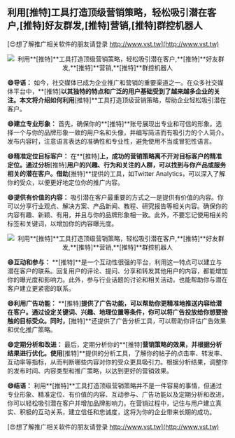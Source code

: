 ## **利用**[推特]**工具打造顶级营销策略，轻松吸引潜在客户,**[推特]**好友群发,**[推特]**营销,**[推特]**群控机器人**

[😍想了解推广相关软件的朋友请登录 http://www.vst.tw](http://www.vst.tw)

 <center><img src="https://vst.tw/MP4/tuiguang/png/5.png" alt="利用**[推特]**工具打造顶级营销策略，轻松吸引潜在客户,**[推特]**好友群发,**[推特]**营销,**[推特]**群控机器人"></center>

**😄导语：**
如今，社交媒体已成为企业推广和营销的重要渠道之一。在众多社交媒体平台中，**[推特]**以其独特的特点和广泛的用户基础受到了越来越多企业的关注。本文将介绍如何利用**[推特]**工具打造顶级营销策略，帮助企业轻松吸引潜在客户。

**😄建立专业形象：**
首先，确保你的**[推特]**账号展现出专业和可信的形象。选择一个与你的品牌形象一致的用户名和头像，并编写简洁而有吸引力的个人简介。发布内容时，注意语言表达的准确性和专业性，避免使用不当或冒犯性语言。

**😄精准定位目标客户：**
在**[推特]**上，成功的营销策略离不开对目标客户的精准定位。通过分析**[推特]**用户的兴趣、行为和关注的人群，可以找到与你产品或服务相关的潜在客户。借助**[推特]**提供的工具，如Twitter Analytics，可以深入了解你的受众，以便更好地定位你的推广内容。

**😄提供有价值的内容：**
吸引潜在客户最重要的方式之一是提供有价值的内容。你可以分享行业观点、解决方案、产品新闻、教程、研究报告等相关内容。确保你的内容有趣、新颖、有用，并且与你的品牌形象相一致。此外，不要忘记使用相关的标签和关键词，以增加你的内容曝光度。

 <center><img src="https://vst.tw/MP4/tuiguang/png/3.png" alt="利用**[推特]**工具打造顶级营销策略，轻松吸引潜在客户,**[推特]**好友群发,**[推特]**营销,**[推特]**群控机器人"></center>

**😄互动和参与：**
**[推特]**是一个互动性很强的平台，利用这一特点可以建立与潜在客户的联系。回复用户的评论、提问、分享和转发其他用户的内容，都能增加你的曝光度和影响力。此外，参与行业话题的讨论和相关活动，也能帮助你与潜在客户建立更紧密的联系。

**😄利用广告功能：**
**[推特]**提供了广告功能，可以帮助你更精准地推送内容给潜在客户。通过设定关键词、兴趣、地理位置等条件，你可以将广告投放给你想要接触的目标受众。同时，**[推特]**还提供了广告分析工具，可以帮助你评估广告效果和优化推广策略。

**😄定期分析和改进：**
最后，定期分析你的**[推特]**营销策略的效果，并根据分析结果进行优化。使用**[推特]**提供的分析工具，了解你的帖子的点击率、转发率、互动率等指标，从而判断哪些内容对你的受众更具吸引力。根据分析结果，调整你的发布时间、内容类型和推广策略，以达到更好的营销效果。

**😄结语：**
利用**[推特]**工具打造顶级营销策略并不是一件容易的事情，但通过专业形象、精准定位、有价值的内容、互动参与、广告功能以及定期分析和改进，你可以轻松吸引潜在客户并增加品牌影响力。在营销过程中，记住与用户建立真实、积极的互动关系，建立信任和忠诚度，这将为你的企业带来长期的成功。

[😍想了解推广相关软件的朋友请登录 http://www.vst.tw](http://www.vst.tw)



